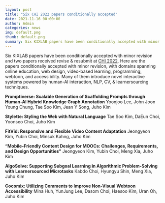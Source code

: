```yaml
---
layout: post
title: "Six CHI 2022 papers conditionally accepted"
date: 2021-11-16 00:00:00
author: Admin
categories: news
img: default.png
thumb: default.png
summary: Six KIXLAB papers have been conditionally accepted with minor revision and two papers received revise & resubmit at [CHI 2022](https://chi2022.acm.org/). 
---
```


Six KIXLAB papers have been conditionally accepted with minor revision and two papers received revise & resubmit at [CHI 2022](https://chi2022.acm.org/). Here are the papers conditionally accepted with minor revision, with domains spanning online education, web design, video-based learning, programming, webtoon, and accessibility. Many of them introduce novel interactive systems powered by human-AI interaction, NLP, CV, & learnersourcing techniques.

**Promptiverse: Scalable Generation of Scaffolding Prompts through Human-AI Hybrid Knowledge Graph Annotation**
Yoonjoo Lee, John Joon Young Chung, Tae Soo Kim, Jean Y Song, Juho Kim

**Stylette: Styling the Web with Natural Language**
Tae Soo Kim, DaEun Choi, Yoonseo Choi, Juho Kim

**FitVid: Responsive and Flexible Video Content Adaptation**
Jeongyeon Kim, Yubin Choi, Minsuk Kahng, Juho Kim

**“Mobile-Friendly Content Design for MOOCs: Challenges, Requirements, and Design Opportunities”**
Jeongyeon Kim, Yubin Choi, Meng Xia, Juho Kim

**AlgoSolve: Supporting Subgoal Learning in Algorithmic Problem-Solving with Learnersourced Microtasks**
Kabdo Choi, Hyungyu Shin, Meng Xia, Juho Kim

**Cocomix: Utilizing Comments to Improve Non-Visual Webtoon Accessibility**
Mina Huh, YunJung Lee, Dasom Choi, Haesoo Kim, Uran Oh, Juho Kim
